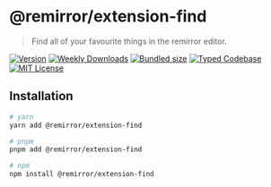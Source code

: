 # @remirror/extension-find

> Find all of your favourite things in the remirror editor.

[![Version][version]][npm] [![Weekly Downloads][downloads-badge]][npm] [![Bundled size][size-badge]][size] [![Typed Codebase][typescript]](#) [![MIT License][license]](#)

[version]: https://flat.badgen.net/npm/v/@remirror/extension-find
[npm]: https://npmjs.com/package/@remirror/extension-find
[license]: https://flat.badgen.net/badge/license/MIT/purple
[size]: https://bundlephobia.com/result?p=@remirror/extension-find
[size-badge]: https://flat.badgen.net/bundlephobia/minzip/@remirror/extension-find
[typescript]: https://flat.badgen.net/badge/icon/TypeScript?icon=typescript&label
[downloads-badge]: https://badgen.net/npm/dw/@remirror/extension-find/red?icon=npm

## Installation

```bash
# yarn
yarn add @remirror/extension-find

# pnpm
pnpm add @remirror/extension-find

# npm
npm install @remirror/extension-find
```
